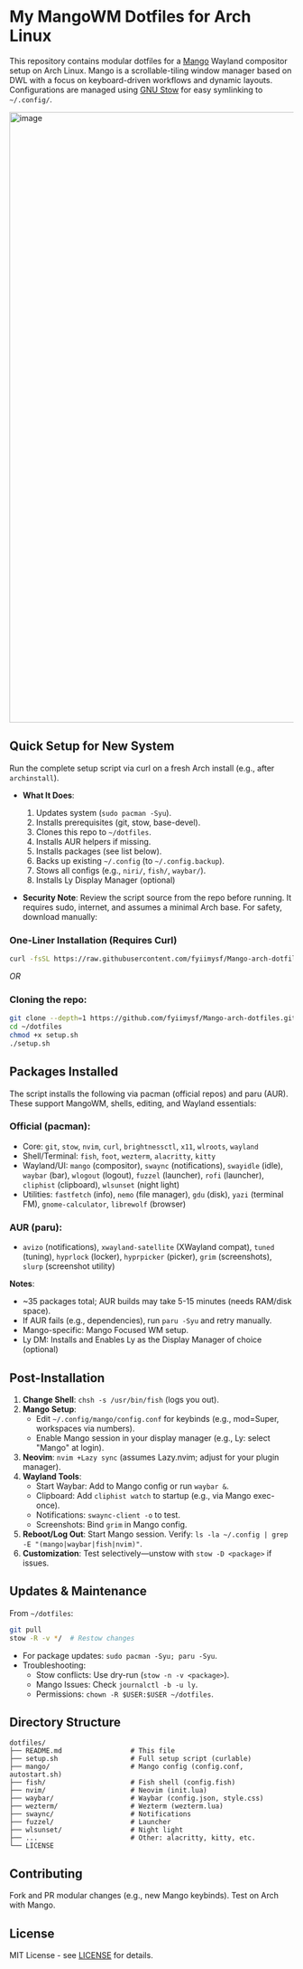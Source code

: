 # My MangoWM Dotfiles for Arch Linux

This repository contains modular dotfiles for a [Mango](https://github.com/DreamMaoMao/mangowc)  Wayland compositor setup on Arch Linux. 
Mango is a scrollable-tiling window manager based on DWL with a focus on keyboard-driven workflows and dynamic layouts. Configurations are managed using [GNU Stow](https://www.gnu.org/software/stow/) for easy symlinking to `~/.config/`.

<img width="1920" height="1080" alt="image" src="https://github.com/user-attachments/assets/254875ee-cb75-408d-99e1-f44ba4819ece" />

## Quick Setup for New System

Run the complete setup script via curl on a fresh Arch install (e.g., after `archinstall`).

- **What It Does**:
  1. Updates system (`sudo pacman -Syu`).
  2. Installs prerequisites (git, stow, base-devel).
  3. Clones this repo to `~/dotfiles`.
  4. Installs AUR helpers if missing.
  5. Installs packages (see list below).
  6. Backs up existing `~/.config` (to `~/.config.backup`).
  7. Stows all configs (e.g., `niri/`, `fish/`, `waybar/`).
  8. Installs Ly Display Manager (optional)

- **Security Note**: Review the script source from the repo before running. It requires sudo, internet, and assumes a minimal Arch base. For safety, download manually:
### One-Liner Installation (Requires Curl)
```bash
curl -fsSL https://raw.githubusercontent.com/fyiimysf/Mango-arch-dotfiles/main/setup.sh | bash
```
*OR*
### Cloning the repo:
```bash
git clone --depth=1 https://github.com/fyiimysf/Mango-arch-dotfiles.git
cd ~/dotfiles
chmod +x setup.sh
./setup.sh
```


## Packages Installed

The script installs the following via pacman (official repos) and paru (AUR). These support MangoWM, shells, editing, and Wayland essentials:

### Official (pacman):
- Core: `git`, `stow`, `nvim`, `curl`, `brightnessctl`, `x11`, `wlroots`, `wayland`
- Shell/Terminal: `fish`, `foot`, `wezterm`, `alacritty`, `kitty`
- Wayland/UI: `mango` (compositor), `swaync` (notifications), `swayidle` (idle), `waybar` (bar), `wlogout` (logout), `fuzzel` (launcher),  `rofi` (launcher), `cliphist` (clipboard), `wlsunset` (night light)
- Utilities: `fastfetch` (info), `nemo` (file manager), `gdu` (disk), `yazi` (terminal FM), `gnome-calculator`, `librewolf` (browser)

### AUR (paru):
- `avizo` (notifications), `xwayland-satellite` (XWayland compat), `tuned` (tuning), `hyprlock` (locker), `hyprpicker` (picker), `grim` (screenshots), `slurp` (screenshot utility)

**Notes**:
- ~35 packages total; AUR builds may take 5-15 minutes (needs RAM/disk space).
- If AUR fails (e.g., dependencies), run `paru -Syu` and retry manually.
- Mango-specific: Mango Focused WM setup.
- Ly DM: Installs and Enables Ly as the Display Manager of choice (optional)
## Post-Installation

1. **Change Shell**: `chsh -s /usr/bin/fish` (logs you out).
2. **Mango Setup**:
   - Edit `~/.config/mango/config.conf` for keybinds (e.g., mod=Super, workspaces via numbers).
   - Enable Mango session in your display manager (e.g., Ly: select "Mango" at login).
3. **Neovim**: `nvim +Lazy sync` (assumes Lazy.nvim; adjust for your plugin manager).
4. **Wayland Tools**:
   - Start Waybar: Add to Mango config or run `waybar &`.
   - Clipboard: Add `cliphist watch` to startup (e.g., via Mango exec-once).
   - Notifications: `swaync-client -o` to test.
   - Screenshots: Bind `grim` in Mango config.
5. **Reboot/Log Out**: Start Mango session. Verify: `ls -la ~/.config | grep -E "(mango|waybar|fish|nvim)"`.
6. **Customization**: Test selectively—unstow with `stow -D <package>` if issues.

## Updates & Maintenance

From `~/dotfiles`:
```bash
git pull
stow -R -v */  # Restow changes
```
- For package updates: `sudo pacman -Syu; paru -Syu`.
- Troubleshooting:
  - Stow conflicts: Use dry-run (`stow -n -v <package>`).
  - Mango Issues: Check `journalctl -b -u ly`.
  - Permissions: `chown -R $USER:$USER ~/dotfiles`.

## Directory Structure

```
dotfiles/
├── README.md                 # This file
├── setup.sh                  # Full setup script (curlable)
├── mango/                    # Mango config (config.conf, autostart.sh)
├── fish/                     # Fish shell (config.fish)
├── nvim/                     # Neovim (init.lua)
├── waybar/                   # Waybar (config.json, style.css)
├── wezterm/                  # Wezterm (wezterm.lua)
├── swaync/                   # Notifications
├── fuzzel/                   # Launcher
├── wlsunset/                 # Night light    
├── ...                       # Other: alacritty, kitty, etc.
└── LICENSE
```

## Contributing

Fork and PR modular changes (e.g., new Mango keybinds). Test on Arch with Mango.

## License

MIT License - see [LICENSE](LICENSE) for details.

